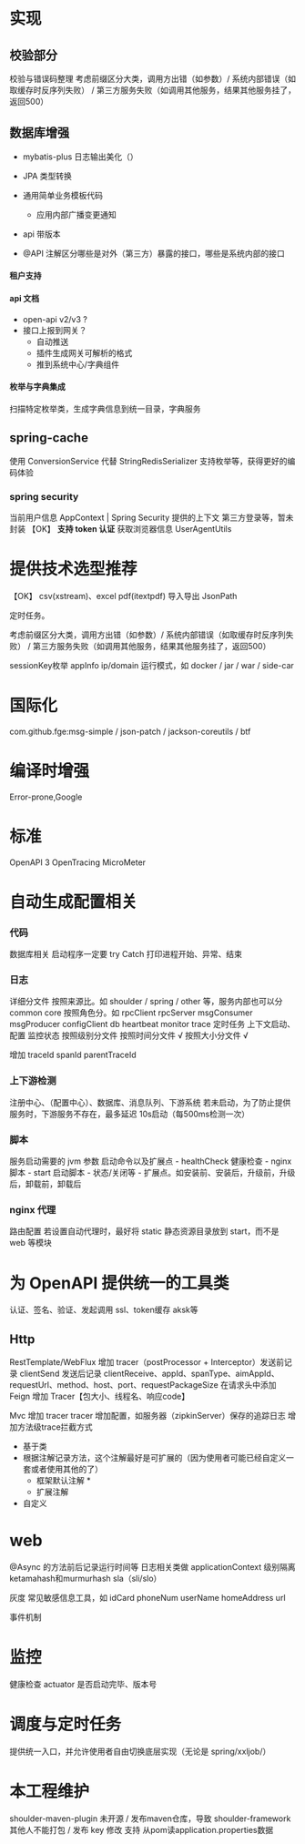 # 实现

## 校验部分

校验与错误码整理
考虑前缀区分大类，调用方出错（如参数）/ 系统内部错误（如取缓存时反序列失败） / 第三方服务失败（如调用其他服务，结果其他服务挂了，返回500）

## 数据库增强

- mybatis-plus 日志输出美化（）
- JPA 类型转换
- 通用简单业务模板代码
    - 应用内部广播变更通知

- api 带版本
- @API 注解区分哪些是对外（第三方）暴露的接口，哪些是系统内部的接口


#### 租户支持


#### api 文档
- open-api v2/v3 ?
- 接口上报到网关？
    - 自动推送
    - 插件生成网关可解析的格式
    - 推到系统中心/字典组件

#### 枚举与字典集成
扫描特定枚举类，生成字典信息到统一目录，字典服务

## spring-cache
使用 ConversionService 代替 StringRedisSerializer 支持枚举等，获得更好的编码体验


### spring security

当前用户信息 AppContext | Spring Security 提供的上下文
第三方登录等，暂未封装
【OK】 **支持 token 认证**
获取浏览器信息 UserAgentUtils

# 提供技术选型推荐

【OK】 csv(xstream)、excel pdf(itextpdf) 导入导出 JsonPath

定时任务。

考虑前缀区分大类，调用方出错（如参数）/ 系统内部错误（如取缓存时反序列失败） / 第三方服务失败（如调用其他服务，结果其他服务挂了，返回500）

sessionKey枚举 appInfo ip/domain 运行模式，如 docker / jar / war / side-car

# 国际化

com.github.fge:msg-simple / json-patch / jackson-coreutils / btf


# 编译时增强

Error-prone,Google

# 标准

OpenAPI 3
OpenTracing
MicroMeter

# 自动生成配置相关

### 代码
数据库相关
启动程序一定要 try Catch 打印进程开始、异常、结束


### 日志

详细分文件 按照来源比。如 shoulder / spring / other 等，服务内部也可以分 common core 按照角色分。如 rpcClient rpcServer msgConsumer msgProducer
configClient db heartbeat monitor trace 定时任务 上下文启动、配置 监控状态 按照级别分文件 按照时间分文件 √ 按照大小分文件 √

增加 traceId spanId parentTraceId

### 上下游检测

注册中心、（配置中心）、数据库、消息队列、下游系统 若未启动，为了防止提供服务时，下游服务不存在，最多延迟 10s启动（每500ms检测一次）

### 脚本

服务启动需要的 jvm 参数 启动命令以及扩展点 - healthCheck 健康检查 - nginx 脚本 - start 启动脚本 - 状态/关闭等 - 扩展点。如安装前、安装后，升级前，升级后，卸载前，卸载后


### nginx 代理
路由配置
若设置自动代理时，最好将 static 静态资源目录放到 start，而不是 web 等模块


# 为 OpenAPI 提供统一的工具类
认证、签名、验证、发起调用 ssl、token缓存 aksk等

## Http

RestTemplate/WebFlux 增加 tracer（postProcessor + Interceptor）发送前记录 clientSend 发送后记录 clientReceive、appId、spanType、aimAppId、requestUrl、method、host、port、requestPackageSize
在请求头中添加
Feign 增加 Tracer【包大小、线程名、响应code】

Mvc 增加 tracer
tracer 增加配置，如服务器（zipkinServer）保存的追踪日志
增加方法级trace拦截方式
- 基于类
- 根据注解记录方法，这个注解最好是可扩展的（因为使用者可能已经自定义一套或者使用其他的了）
    - 框架默认注解 *
    - 扩展注解
- 自定义

# web

@Async 的方法前后记录运行时间等
日志相关类做 applicationContext 级别隔离
ketamahash和murmurhash
sla（sli/slo）

灰度
常见敏感信息工具，如 idCard phoneNum userName homeAddress url

事件机制

# 监控
健康检查 actuator 是否启动完毕、版本号

# 调度与定时任务
提供统一入口，并允许使用者自由切换底层实现（无论是 spring/xxljob/）

# 本工程维护
shoulder-maven-plugin 未开源 / 发布maven仓库，导致 shoulder-framework 其他人不能打包 / 发布
key 修改 支持 从pom读application.properties数据
